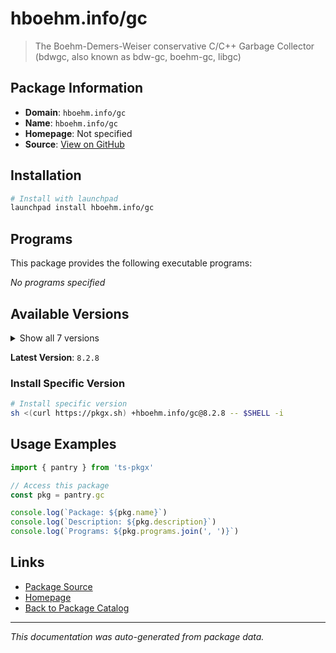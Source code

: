 # hboehm.info/gc

> The Boehm-Demers-Weiser conservative C/C++ Garbage Collector (bdwgc, also known as bdw-gc, boehm-gc, libgc)

## Package Information

- **Domain**: `hboehm.info/gc`
- **Name**: `hboehm.info/gc`
- **Homepage**: Not specified
- **Source**: [View on GitHub](https://github.com/pkgxdev/pantry/tree/main/projects/hboehm.info/gc/package.yml)

## Installation

```bash
# Install with launchpad
launchpad install hboehm.info/gc
```

## Programs

This package provides the following executable programs:

*No programs specified*

## Available Versions

<details>
<summary>Show all 7 versions</summary>

- `8.2.8`, `8.2.6`, `8.2.4`, `8.0.14`, `8.0.12`
- `7.6.22`, `7.6.20`

</details>

**Latest Version**: `8.2.8`

### Install Specific Version

```bash
# Install specific version
sh <(curl https://pkgx.sh) +hboehm.info/gc@8.2.8 -- $SHELL -i
```

## Usage Examples

```typescript
import { pantry } from 'ts-pkgx'

// Access this package
const pkg = pantry.gc

console.log(`Package: ${pkg.name}`)
console.log(`Description: ${pkg.description}`)
console.log(`Programs: ${pkg.programs.join(', ')}`)
```

## Links

- [Package Source](https://github.com/pkgxdev/pantry/tree/main/projects/hboehm.info/gc/package.yml)
- [Homepage](#)
- [Back to Package Catalog](../../../package-catalog.md)

---

*This documentation was auto-generated from package data.*
